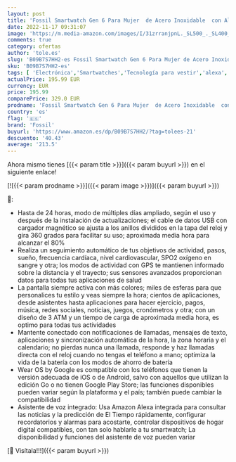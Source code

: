 ```yaml
---
layout: post
title: 'Fossil Smartwatch Gen 6 Para Mujer  de Acero Inoxidable  con Alexa integrada  en Tono Oro Rosa  con Brazalete de Acero Inoxidable en Tono Oro Rosa  FTW6077'
date: 2022-11-17 09:31:07
image: 'https://m.media-amazon.com/images/I/31zrranjpnL._SL500_._SL400_.jpg'
comments: true
category: ofertas
author: 'tole.es'
slug: 'B09B7S7HH2-es Fossil Smartwatch Gen 6 Para Mujer de Acero Inoxidable con...'
sku: 'B09B7S7HH2-es'
tags: [ 'Electrónica','Smartwatches','Tecnología para vestir','alexa','fossil','🇪🇸', ]
actualPrice: 195.99 EUR
currency: EUR
price: 195.99
comparePrice: 329.0 EUR
prodname: 'Fossil Smartwatch Gen 6 Para Mujer  de Acero Inoxidable  con Alexa integrada  en Tono Oro Rosa  con Brazalete de Acero Inoxidable en Tono Oro Rosa  FTW6077'
country: 'es'
flag: '🇪🇸'
brand: 'Fossil'
buyurl: 'https://www.amazon.es/dp/B09B7S7HH2/?tag=tolees-21'
descuento: '40.43'
average: '213.5'
---
```


Ahora mismo tienes [{{< param title >}}]({{< param buyurl >}}) en el siguiente enlace!

[![{{< param prodname >}}]({{< param image >}})]({{< param buyurl >}})

🔎:

- Hasta de 24 horas, modo de múltiples días ampliado, según el uso y después de la instalación de actualizaciones; el cable de datos USB con cargador magnético se ajusta a los anillos divididos en la tapa del reloj y gira 360 grados para facilitar su uso; aproximada media hora para alcanzar el 80%
- Realiza un seguimiento automático de tus objetivos de actividad, pasos, sueño, frecuencia cardíaca, nivel cardiovascular, SPO2 oxígeno en sangre y otra; los modos de actividad con GPS te mantienen informado sobre la distancia y el trayecto; sus sensores avanzados proporcionan datos para todas tus aplicaciones de salud
- La pantalla siempre activa con más colores; miles de esferas para que personalices tu estilo y veas siempre la hora; cientos de aplicaciones, desde asistentes hasta aplicaciones para hacer ejercicio, pagos, música, redes sociales, noticias, juegos, cronómetros y otra; con un diseño de 3 ATM y un tiempo de carga de aproximada media hora, es optimo para todas tus actividades
- Mantente conectado con notificaciones de llamadas, mensajes de texto, aplicaciones y sincronización automática de la hora, la zona horaria y el calendario; no pierdas nunca una llamada, responde y haz llamadas directa con el reloj cuando no tengas el teléfono a mano; optimiza la vida de la batería con los modos de ahorro de batería
- Wear OS by Google es compatible con los teléfonos que tienen la versión adecuada de iOS o de Android, salvo con aquellos que utilizan la edición Go o no tienen Google Play Store; las funciones disponibles pueden variar según la plataforma y el país; también puede cambiar la compatibilidad
- Asistente de voz integrado: Usa Amazon Alexa integrada para consultar las noticias y la predicción de El Tiempo rápidamente, configurar recordatorios y alarmas para acostarte, controlar dispositivos de hogar digital compatibles, con tan solo hablarle a tu smartwatch; La disponibilidad y funciones del asistente de voz pueden variar

[🛒 Visítala!!!]({{< param buyurl >}})
